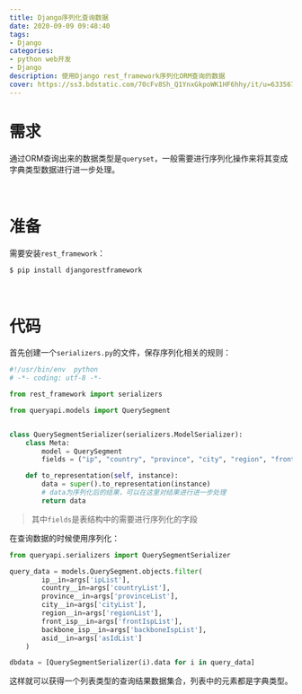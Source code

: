 ```yaml
---
title: Django序列化查询数据
date: 2020-09-09 09:48:40
tags:
- Django
categories:
- python web开发
- Django
description: 使用Django rest_framework序列化ORM查询的数据
cover: https://ss3.bdstatic.com/70cFv8Sh_Q1YnxGkpoWK1HF6hhy/it/u=633567869,609217672&fm=26&gp=0.jpg
---
```




# 需求

通过ORM查询出来的数据类型是`queryset`，一般需要进行序列化操作来将其变成字典类型数据进行进一步处理。



<br>



# 准备

需要安装`rest_framework`：

```bash
$ pip install djangorestframework
```



<br>



# 代码

首先创建一个`serializers.py`的文件，保存序列化相关的规则：

```python
#!/usr/bin/env  python
# -*- coding: utf-8 -*-

from rest_framework import serializers

from queryapi.models import QuerySegment


class QuerySegmentSerializer(serializers.ModelSerializer):
    class Meta:
        model = QuerySegment
        fields = ("ip", "country", "province", "city", "region", "front_isp", "backbone_isp", "asid", "comment")

    def to_representation(self, instance):
        data = super().to_representation(instance)
        # data为序列化后的结果，可以在这里对结果进行进一步处理
        return data
```



> 其中`fields`是表结构中的需要进行序列化的字段



在查询数据的时候使用序列化：

```python
from queryapi.serializers import QuerySegmentSerializer

query_data = models.QuerySegment.objects.filter(
        ip__in=args['ipList'],
        country__in=args['countryList'],
        province__in=args['provinceList'],
        city__in=args['cityList'],
        region__in=args['regionList'],
        front_isp__in=args['frontIspList'],
        backbone_isp__in=args['backboneIspList'],
        asid__in=args['asIdList']
    )

dbdata = [QuerySegmentSerializer(i).data for i in query_data]
```



这样就可以获得一个列表类型的查询结果数据集合，列表中的元素都是字典类型。